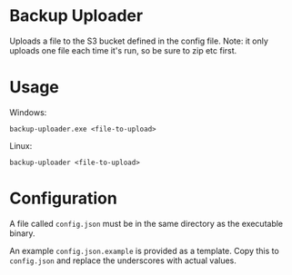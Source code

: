 # Backup Uploader

Uploads a file to the S3 bucket defined in the config file. Note: it only uploads one file each time it's run, so be sure to zip etc first.

# Usage

Windows:
```
backup-uploader.exe <file-to-upload>
```

Linux:
```
backup-uploader <file-to-upload>
```

# Configuration

A file called `config.json` must be in the same directory as the executable binary. 

An example `config.json.example` is provided as a template. Copy this to `config.json` and replace the underscores with actual values.